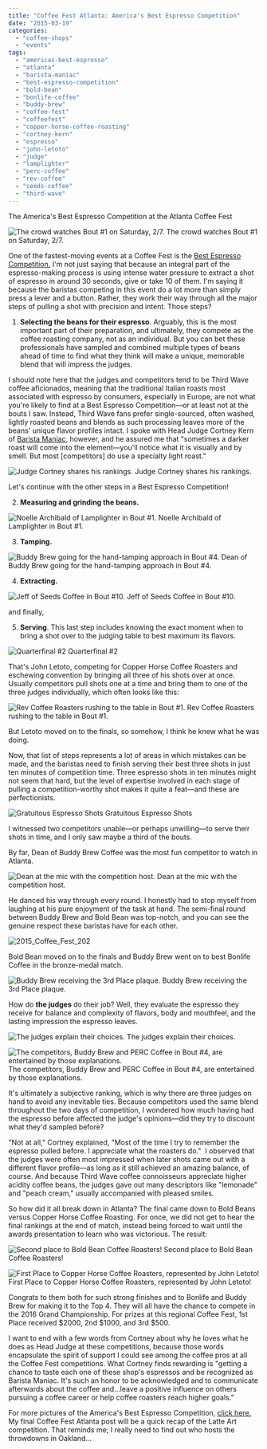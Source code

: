 ```yaml
---
title: "Coffee Fest Atlanta: America's Best Espresso Competition"
date: "2015-03-19"
categories:
  - "coffee-shops"
  - "events"
tags:
  - "americas-best-espresso"
  - "atlanta"
  - "barista-maniac"
  - "best-espresso-competition"
  - "bold-bean"
  - "bonlife-coffee"
  - "buddy-brew"
  - "coffee-fest"
  - "coffeefest"
  - "copper-horse-coffee-roasting"
  - "cortney-kern"
  - "espresso"
  - "john-letoto"
  - "judge"
  - "lamplighter"
  - "perc-coffee"
  - "rev-coffee"
  - "seeds-coffee"
  - "third-wave"
---
```


The America's Best Espresso Competition at the Atlanta Coffee Fest




<div class="caption">

![The crowd watches Bout #1 on Saturday, 2/7.](http://www.rebeccagomezfarrell.com/wp-content/uploads/2015/03/2015_Coffee_Fest_107.jpg) The crowd watches Bout #1 on Saturday, 2/7.</div>


One of the fastest-moving events at a Coffee Fest is the [Best Espresso Competition.](http://www.coffeefest.com/EspressoCompetition.aspx) I'm not just saying that because an integral part of the espresso-making process is using intense water pressure to extract a shot of espresso in around 30 seconds, give or take 10 of them. I'm saying it because the baristas competing in this event do a lot more than simply press a lever and a button. Rather, they work their way through all the major steps of pulling a shot with precision and intent. Those steps?

1. **Selecting the beans for their espresso**. Arguably, this is the most important part of their preparation, and ultimately, they compete as the coffee roasting company, not as an individual. But you can bet these professionals have sampled and combined multiple types of beans ahead of time to find what they think will make a unique, memorable blend that will impress the judges.

I should note here that the judges and competitors tend to be Third Wave coffee aficionados, meaning that the traditional Italian roasts most associated with espresso by consumers, especially in Europe, are not what you're likely to find at a Best Espresso Competition—or at least not at the bouts I saw. Instead, Third Wave fans prefer single-sourced, often washed, lightly roasted beans and blends as such processing leaves more of the beans' unique flavor profiles intact. I spoke with Head Judge Cortney Kern of [Barista Maniac](http://www.baristamaniac.com/), however, and he assured me that "sometimes a darker roast will come into the element—you'll notice what it is visually and by smell. But most \[competitors\] do use a specialty light roast."




<div class="caption">

![Judge Cortney shares his rankings.](http://www.rebeccagomezfarrell.com/wp-content/uploads/2015/03/2015_Coffee_Fest_141-500x362.jpg) Judge Cortney shares his rankings.</div>


Let's continue with the other steps in a Best Espresso Competition!

2. **Measuring and grinding the beans.**




<div class="caption">

![Noelle Archibald of Lamplighter in Bout #1.](http://www.rebeccagomezfarrell.com/wp-content/uploads/2015/03/2015_Coffee_Fest_110-500x356.jpg) Noelle Archibald of Lamplighter in Bout #1.</div>


3. **Tamping.**




<div class="caption">

![Buddy Brew going for the hand-tamping approach in Bout #4.](http://www.rebeccagomezfarrell.com/wp-content/uploads/2015/03/2015_Coffee_Fest_130-500x452.jpg) Dean of Buddy Brew going for the hand-tamping approach in Bout #4.</div>


4. **Extracting.**




<div class="caption">

![Jeff of Seeds Coffee in Bout #10.](http://www.rebeccagomezfarrell.com/wp-content/uploads/2015/03/2015_Coffee_Fest_172-500x333.jpg) Jeff of Seeds Coffee in Bout #10.</div>


and finally,

5. **Serving**. This last step includes knowing the exact moment when to bring a shot over to the judging table to best maximum its flavors.




<div class="caption">

![Quarterfinal #2](http://www.rebeccagomezfarrell.com/wp-content/uploads/2015/03/2015_Coffee_Fest_209-500x439.jpg) Quarterfinal #2</div>


That's John Letoto, competing for Copper Horse Coffee Roasters and eschewing convention by bringing all three of his shots over at once. Usually competitors pull shots one at a time and bring them to one of the three judges individually, which often looks like this:




<div class="caption">

![Rev Coffee Roasters rushing to the table in Bout #1.](http://www.rebeccagomezfarrell.com/wp-content/uploads/2015/03/2015_Coffee_Fest_115-500x353.jpg) Rev Coffee Roasters rushing to the table in Bout #1.</div>


But Letoto moved on to the finals, so somehow, I think he knew what he was doing.

Now, that list of steps represents a lot of areas in which mistakes can be made, and the baristas need to finish serving their best three shots in just ten minutes of competition time. Three espresso shots in ten minutes might not seem that hard, but the level of expertise involved in each stage of pulling a competition-worthy shot makes it quite a feat—and these are perfectionists.




<div class="caption">

![Gratuitous Espresso Shots](http://www.rebeccagomezfarrell.com/wp-content/uploads/2015/03/2015_Coffee_Fest_147-500x333.jpg) Gratuitous Espresso Shots</div>


I witnessed two competitors unable—or perhaps unwilling—to serve their shots in time, and I only saw maybe a third of the bouts.

By far, Dean of Buddy Brew Coffee was the most fun competitor to watch in Atlanta.




<div class="caption">

![Dean at the mic with the competition host.](http://www.rebeccagomezfarrell.com/wp-content/uploads/2015/03/2015_Coffee_Fest_138-300x500.jpg) Dean at the mic with the competition host.</div>


He danced his way through every round. I honestly had to stop myself from laughing at his pure enjoyment of the task at hand. The semi-final round between Buddy Brew and Bold Bean was top-notch, and you can see the genuine respect these baristas have for each other.

![2015_Coffee_Fest_202](http://www.rebeccagomezfarrell.com/wp-content/uploads/2015/03/2015_Coffee_Fest_202-354x500.jpg)

Bold Bean moved on to the finals and Buddy Brew went on to best Bonlife Coffee in the bronze-medal match.




<div class="caption">

![Buddy Brew receiving the 3rd Place plaque.](http://www.rebeccagomezfarrell.com/wp-content/uploads/2015/03/2015_Coffee_Fest_227-500x476.jpg) Buddy Brew receiving the 3rd Place plaque.</div>


How do **the judges** do their job? Well, they evaluate the espresso they receive for balance and complexity of flavors, body and mouthfeel, and the lasting impression the espresso leaves.




<div class="caption">

![The judges explain their choices.](http://www.rebeccagomezfarrell.com/wp-content/uploads/2015/03/2015_Coffee_Fest_139-500x329.jpg) The judges explain their choices.</div>





<div class="caption">

![The competitors, Buddy Brew and PERC Coffee in Bout #4, are entertained by those explanations.](http://www.rebeccagomezfarrell.com/wp-content/uploads/2015/03/2015_Coffee_Fest_140-500x341.jpg) The competitors, Buddy Brew and PERC Coffee in Bout #4, are entertained by those explanations.</div>


It's ultimately a subjective ranking, which is why there are three judges on hand to avoid any inevitable ties. Because competitors used the same blend throughout the two days of competition, I wondered how much having had the espresso before affected the judge's opinions—did they try to discount what they'd sampled before?

"Not at all," Cortney explained, "Most of the time I try to remember the espresso pulled before. I appreciate what the roasters do."  I observed that the judges were often most impressed when later shots came out with a different flavor profile—as long as it still achieved an amazing balance, of course. And because Third Wave coffee connoisseurs appreciate higher acidity coffee beans, the judges gave out many descriptors like "lemonade" and "peach cream," usually accompanied with pleased smiles.

So how did it all break down in Atlanta? The final came down to Bold Beans versus Copper Horse Coffee Roasting. For once, we did not get to hear the final rankings at the end of match, instead being forced to wait until the awards presentation to learn who was victorious. The result:




<div class="caption">

![Second place to Bold Bean Coffee Roasters!](http://www.rebeccagomezfarrell.com/wp-content/uploads/2015/03/2015_Coffee_Fest_228-444x500.jpg) Second place to Bold Bean Coffee Roasters!</div>





<div class="caption">

![ First Place to Copper Horse Coffee Roasters, represented by John Letoto!](http://www.rebeccagomezfarrell.com/wp-content/uploads/2015/03/2015_Coffee_Fest_229-413x500.jpg) First Place to Copper Horse Coffee Roasters, represented by John Letoto!</div>


Congrats to them both for such strong finishes and to Bonlife and Buddy Brew for making it to the Top 4. They will all have the chance to compete in the 2016 Grand Championship. For prizes at this regional Coffee Fest, 1st Place received $2000, 2nd $1000, and 3rd $500.

I want to end with a few words from Cortney about why he loves what he does as Head Judge at these competitions, because those words encapsulate the spirit of support I could see among the coffee pros at all the Coffee Fest competitions. What Cortney finds rewarding is "getting a chance to taste each one of these shop's espressos and be recognized as Barista Maniac. It's such an honor to be acknowledged and to communicate afterwards about the coffee and…leave a positive influence on others pursuing a coffee career or help coffee roasters reach higher goals."

For more pictures of the America's Best Espresso Competition, [click here.](https://www.facebook.com/media/set/?set=a.10152754043299607.1073741941.567409606&type=1&l=240fa23f94) My final Coffee Fest Atlanta post will be a quick recap of the Latte Art competition. That reminds me; I really need to find out who hosts the throwdowns in Oakland…
